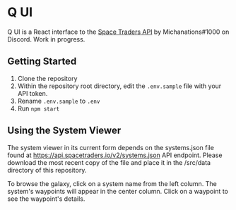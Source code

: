 # Q UI

Q UI is a React interface to the [Space Traders API](https://spacetraders.io/) by Michanations\#1000 on Discord. Work in progress.

## Getting Started

1. Clone the repository
3. Within the repository root directory, edit the `.env.sample` file with your API token.
4. Rename `.env.sample` to `.env` 
5. Run `npm start`

## Using the System Viewer

The system viewer in its current form depends on the systems.json file found at https://api.spacetraders.io/v2/systems.json API endpoint. Please download the most recent copy of the file and place it in the /src/data directory of this repository.

To browse the galaxy, click on a system name from the left column. The system's waypoints will appear in the center column.  Click on a waypoint to see the waypoint's details.

